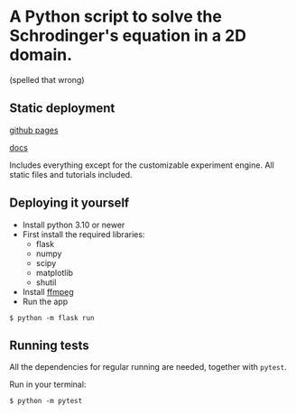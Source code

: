 # A Python script to solve the Schrodinger's equation in a 2D domain.

(spelled that wrong)

## Static deployment

[github pages](https://1p22geo.github.io/schrodinger)

[docs](https://1p22geo.github.io/schrodinger/doc/)

Includes everything except for the customizable experiment engine.
All static files and tutorials included.

## Deploying it yourself

- Install python 3.10 or newer
- First install the required libraries:
  - flask
  - numpy
  - scipy
  - matplotlib
  - shutil
- Install [ffmpeg](https://ffmpeg.org)
- Run the app

```shell
$ python -m flask run
```

## Running tests

All the dependencies for regular running are needed, together with `pytest`.

Run in your terminal:

```shell
$ python -m pytest
```
